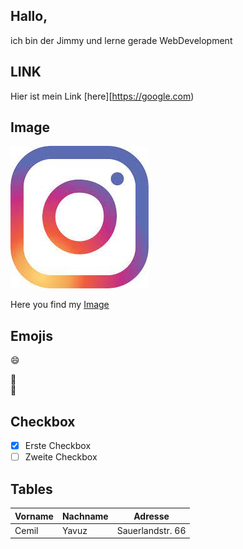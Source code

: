 ## Hallo,

ich bin der Jimmy und lerne gerade WebDevelopment

## LINK
Hier ist mein Link [here][https://google.com)


## Image
![Download](download.jpeg)


Here you find my [Image](download.jpeg)

## Emojis
:smile:


:book:  
🥇


## Checkbox

- [x] Erste Checkbox
- [ ] Zweite Checkbox

## Tables

| Vorname | Nachname | Adresse |
| ------ | :-------| ------ |
| Cemil | Yavuz | Sauerlandstr. 66 |

